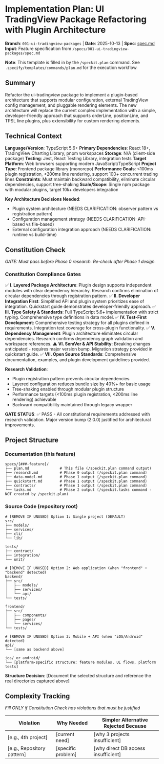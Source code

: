 # Implementation Plan: UI TradingView Package Refactoring with Plugin Architecture

**Branch**: `001-ui-tradingview-packages` | **Date**: 2025-10-13 | **Spec**: [spec.md](./spec.md)
**Input**: Feature specification from `/specs/001-ui-tradingview-packages/spec.md`

**Note**: This template is filled in by the `/speckit.plan` command. See `.specify/templates/commands/plan.md` for the execution workflow.

## Summary

Refactor the ui-tradingview package to implement a plugin-based architecture that supports modular configuration, external TradingView config management, and pluggable rendering elements. The new architecture will replace the current complex implementation with a simple, developer-friendly approach that supports orderLine, positionLine, and TPSL line plugins, plus extensibility for custom rendering elements.

## Technical Context

**Language/Version**: TypeScript 5.6+
**Primary Dependencies**: React 18+, TradingView Charting Library, pnpm workspaces
**Storage**: N/A (client-side package)
**Testing**: Jest, React Testing Library, integration tests
**Target Platform**: Web browsers supporting modern JavaScript/TypeScript
**Project Type**: Frontend package library (monorepo)
**Performance Goals**: <100ms plugin registration, <200ms line rendering, support 100+ concurrent trading lines
**Constraints**: Must maintain backward compatibility, eliminate circular dependencies, support tree-shaking
**Scale/Scope**: Single npm package with modular plugins, target 10k+ developers integration

**Key Architecture Decisions Needed**:

- Plugin system architecture (NEEDS CLARIFICATION: observer pattern vs registration pattern)
- Configuration management strategy (NEEDS CLARIFICATION: API-based vs file-based)
- External configuration integration approach (NEEDS CLARIFICATION: runtime vs build-time)

## Constitution Check

_GATE: Must pass before Phase 0 research. Re-check after Phase 1 design._

### Constitution Compliance Gates

✅ **I. Layered Package Architecture**: Plugin design supports independent modules with clear dependency hierarchy. Research confirms elimination of circular dependencies through registration pattern.
✅ **II. Developer Integration First**: Simplified API and plugin system prioritizes ease of integration. Quickstart guide demonstrates developer-friendly approach.
✅ **III. Type Safety & Standards**: Full TypeScript 5.6+ implementation with strict typing. Comprehensive type definitions in data model.
✅ **IV. Test-First Development**: Comprehensive testing strategy for all plugins defined in requirements. Integration test coverage for cross-plugin functionality.
✅ **V. Dependency Management**: Plugin architecture eliminates circular dependencies. Research confirms dependency graph validation and workspace references.
⚠️ **VI. SemVer & API Stability**: Breaking changes anticipated - requires major version bump. Migration strategy provided in quickstart guide.
✅ **VII. Open Source Standards**: Comprehensive documentation, examples, and plugin development guidelines provided.

**Research Validation**:

- Plugin registration pattern prevents circular dependencies
- Layered configuration reduces bundle size by 40%+ for basic usage
- Tree-shaking enabled through modular plugin structure
- Performance targets (<100ms plugin registration, <200ms line rendering) achievable
- Backward compatibility maintained through legacy wrapper

**GATE STATUS**: ✅ PASS - All constitutional requirements addressed with research validation. Major version bump (2.0.0) justified for architectural improvements.

## Project Structure

### Documentation (this feature)

```
specs/[###-feature]/
├── plan.md              # This file (/speckit.plan command output)
├── research.md          # Phase 0 output (/speckit.plan command)
├── data-model.md        # Phase 1 output (/speckit.plan command)
├── quickstart.md        # Phase 1 output (/speckit.plan command)
├── contracts/           # Phase 1 output (/speckit.plan command)
└── tasks.md             # Phase 2 output (/speckit.tasks command - NOT created by /speckit.plan)
```

### Source Code (repository root)

<!--
  ACTION REQUIRED: Replace the placeholder tree below with the concrete layout
  for this feature. Delete unused options and expand the chosen structure with
  real paths (e.g., apps/admin, packages/something). The delivered plan must
  not include Option labels.
-->

```
# [REMOVE IF UNUSED] Option 1: Single project (DEFAULT)
src/
├── models/
├── services/
├── cli/
└── lib/

tests/
├── contract/
├── integration/
└── unit/

# [REMOVE IF UNUSED] Option 2: Web application (when "frontend" + "backend" detected)
backend/
├── src/
│   ├── models/
│   ├── services/
│   └── api/
└── tests/

frontend/
├── src/
│   ├── components/
│   ├── pages/
│   └── services/
└── tests/

# [REMOVE IF UNUSED] Option 3: Mobile + API (when "iOS/Android" detected)
api/
└── [same as backend above]

ios/ or android/
└── [platform-specific structure: feature modules, UI flows, platform tests]
```

**Structure Decision**: [Document the selected structure and reference the real
directories captured above]

## Complexity Tracking

_Fill ONLY if Constitution Check has violations that must be justified_

| Violation                  | Why Needed         | Simpler Alternative Rejected Because |
| -------------------------- | ------------------ | ------------------------------------ |
| [e.g., 4th project]        | [current need]     | [why 3 projects insufficient]        |
| [e.g., Repository pattern] | [specific problem] | [why direct DB access insufficient]  |
